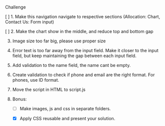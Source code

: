 

Challenge

[ ] 1. Make this navigation navigate to respective sections (Allocation: Chart, Contact Us: Form input)

[ ] 2.  Make the chart show in the middle, and reduce top and bottom gap


3. Image size too far big, please use proper size



4. Error text is too far away from the input field. Make it closer to the input field, but keep maintaining the gap between each input field. 

5. Add validation to the name field, the name cant be empty.
6. Create validation to check if phone and email are the right format. For phones, use ID format.
7. Move the script in HTML to script.js


8. Bonus: 
    - [ ] Make images, js and css in separate folders.
    - [X] Apply CSS reusable and present your solution.

